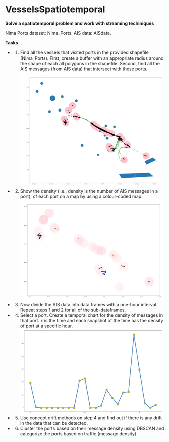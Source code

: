 # VesselsSpatiotemporal

**Solve a spatiotemporal problem and work with streaming techiniques**

Nima Ports dataset: Nima_Ports. 
AIS data: AISdata. 

**Tasks**
* 1. Find all the vessels that visited ports in the provided shapefile (Nima_Ports). First, create a buffer with an appropriate radius around the shape of each all polygons in the shapefile. Second, find all the AIS messages (from AIS data) that intersect with these ports.
![Image of P1](https://github.com/Pam1024/VesselsSpatiotemporal/blob/master/Screen%20Shot%202020-03-03%20at%203.34.45%20PM.png)
* 2. Show the density (i.e., density is the number of AIS messages in a port), of each port on a map by using a colour-coded map. 
![Image of P2](https://github.com/Pam1024/VesselsSpatiotemporal/blob/master/Screen%20Shot%202020-03-03%20at%203.34.57%20PM.png)
* 3. Now divide the AIS data into data frames with a one-hour interval. Repeat steps 1 and 2 for all of the sub-dataframes. 
* 4. Select a port. Create a temporal chart for the density of messages in that port.  x is the time and each snapshot of the time has the density of port at a specific hour.
![Image of P4](https://github.com/Pam1024/VesselsSpatiotemporal/blob/master/Screen%20Shot%202020-03-03%20at%203.29.03%20PM.png)
* 5. Use concept drift methods on step 4 and find out if there is any drift in the data that can be detected. 
* 6. Cluster the ports based on their message density using DBSCAN and categorize the ports based on traffic (message density) 

